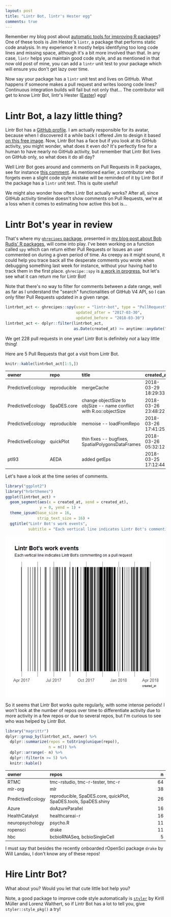```yaml
---
layout: post
title: "Lintr Bot, lintr's Hester egg"
comments: true
---
```



Remember my blog post about [automatic tools for improving R packages](http://www.masalmon.eu/2017/06/17/automatictools/)? One of these tools is Jim Hester's `lintr`, a package that performs static code analysis. In my experience it mostly helps identifying too long code lines and missing space, although it's a bit more involved than that. In any case, `lintr` helps you maintain good code style, and as mentioned in that now old post of mine, you can add a `lintr` unit test to your package which will ensure you don't get lazy over time. 

Now say your package has a `lintr` unit test and lives on GitHub. What happens if someone makes a pull request and writes looong code lines? Continuous integration builds will fail but not only that... The contributor will get to know Lintr Bot, lintr's Hester ([Easter](https://en.wikipedia.org/wiki/Easter_egg_(media))) egg!


<!--more-->

# Lintr Bot, a lazy little thing?

Lintr Bot has a [GitHub profile](https://github.com/lintr-bot). I am actually responsible for its avatar, because when I discovered it a while back I offered Jim to design it based [on this free image](https://pixabay.com/en/cute-cartoon-robot-funny-character-807306/). Now, Lintr Bot has a face but if you look at its GitHub activity, you might wonder, what does it even do? It's perfectly fine for a human to have nearly no GitHub activity, but remember that Lintr Bot lives on GitHub only, so what does it do all day?

Well Lintr Bot goes around and comments on Pull Requests in R packages, see for instance [this comment](https://github.com/ropensci/drake/pull/342#issuecomment-375929172). As mentioned earlier, a contributor who forgets even a slight code style mistake will be reminded of it by Lintr Bot if the package has a `lintr` unit test. This is quite useful!

We might also wonder how often Lintr Bot actually works? After all, since GitHub activity timeline doesn't show comments on Pull Requests, we're at a loss when it comes to estimating how active this bot is...


# Lintr Bot's year in review

That's where my [`ghrecipes` package](http://www.masalmon.eu/2018/03/04/hrbrpkgs/), presented in [my blog post about Bob Rudis' R packages](http://www.masalmon.eu/2018/03/04/hrbrpkgs/), will come into play. I've been working on a function called `spy` which can return either Pull Requests or Issues an user commented on during a given period of time. As creepy as it might sound, it could help you trace back all the desperate comments you wrote when debugging something last week for instance, without your having had to track them in the first place. `ghrecipe::spy` is [a work in progress](https://github.com/ropenscilabs/ghrecipes/blob/master/R/spy.R), but let's see what it can return me for Lintr Bot!

Note that there's no way to filter for comments between a date range, well as far as I understand the "search" functionalities of GitHub V4 API, so I can only filter Pull Requests updated in a given range.



```r
lintrbot_act <- ghrecipes::spy(user = "lintr-bot", type = "PullRequest",
                               updated_after = "2017-03-30",
                               updated_before = "2018-03-30")
lintrbot_act <- dplyr::filter(lintrbot_act,
                              as.Date(created_at) >= anytime::anydate("2017-03-30"))
```

We get 228 pull requests in one year! Lintr Bot is definitely _not_ a lazy little thing!

Here are 5 Pull Requests that got a visit from Lintr Bot.


```r
knitr::kable(lintrbot_act[1:5,])
```



|owner             |repo         |title                                                               |created_at          |state  |author        |url                                                                                                                               | no_comments| id|
|:-----------------|:------------|:-------------------------------------------------------------------|:-------------------|:------|:-------------|:---------------------------------------------------------------------------------------------------------------------------------|-----------:|--:|
|PredictiveEcology |reproducible |mergeCache                                                          |2018-03-29 18:29:33 |MERGED |eliotmcintire |<a href='https://github.com/PredictiveEcology/reproducible/pull/18'>https://github.com/PredictiveEcology/reproducible/pull/18</a> |           2| 18|
|PredictiveEcology |SpaDES.core  |change objectSize to objSize -- name conflict with R.oo::objectSize |2018-03-26 23:48:22 |MERGED |eliotmcintire |<a href='https://github.com/PredictiveEcology/SpaDES.core/pull/57'>https://github.com/PredictiveEcology/SpaDES.core/pull/57</a>   |           1| 57|
|PredictiveEcology |reproducible |memoise -- loadFromRepo                                             |2018-03-26 17:41:25 |MERGED |eliotmcintire |<a href='https://github.com/PredictiveEcology/reproducible/pull/17'>https://github.com/PredictiveEcology/reproducible/pull/17</a> |           3| 17|
|PredictiveEcology |quickPlot    |thin fixes -- bugfixes, SpatialPolygonsDataFrames                   |2018-03-26 05:32:12 |MERGED |eliotmcintire |<a href='https://github.com/PredictiveEcology/quickPlot/pull/13'>https://github.com/PredictiveEcology/quickPlot/pull/13</a>       |           2| 13|
|ptl93             |AEDA         |added getEps                                                        |2018-03-25 17:12:44 |MERGED |MiGraber      |<a href='https://github.com/ptl93/AEDA/pull/39'>https://github.com/ptl93/AEDA/pull/39</a>                                         |           5| 39|

Let's have a look at the time series of comments.


```r
library("ggplot2")
library("hrbrthemes")
ggplot(lintrbot_act) +
  geom_segment(aes(x = created_at, xend = created_at),
               y = 0, yend = 1) +
  theme_ipsum(base_size = 16,
              strip_text_size = 16) +
  ggtitle("Lintr Bot's work events",
          subtitle = "Each vertical line indicates Lintr Bot's commenting on a pull request")
```

![plot of chunk unnamed-chunk-3](/figure/source/2018-03-30-lintr-bot/unnamed-chunk-3-1.png)

So it seems that Lintr Bot works quite regularly, with some intense periods! I won't look at the number of repos over time to differentiate activity due to more activity in a few repos or due to several repos, but I'm curious to see who was helped by Lintr Bot.


```r
library("magrittr")
dplyr::group_by(lintrbot_act, owner) %>%
  dplyr::summarize(repos = toString(unique(repo)), 
                   n = n()) %>%
  dplyr::arrange(- n) %>%
  dplyr::filter(n >= 5) %>%
  knitr::kable()
```



|owner             |repos                                                            |  n|
|:-----------------|:----------------------------------------------------------------|--:|
|RTMC              |tmc-rstudio, tmc-r-tester, tmc-r                                 | 64|
|mlr-org           |mlr                                                              | 38|
|PredictiveEcology |reproducible, SpaDES.core, quickPlot, SpaDES.tools, SpaDES.shiny | 26|
|Azure             |doAzureParallel                                                  | 16|
|HealthCatalyst    |healthcareai-r                                                   | 16|
|neuropsychology   |psycho.R                                                         | 11|
|ropensci          |drake                                                            | 11|
|hbc               |bcbioRNASeq, bcbioSingleCell                                     |  5|

I must say that besides the recently onboarded rOpenSci package `drake` by Will Landau, I don't know any of these repos!

# Hire Lintr Bot?

What about you? Would you let that cute little bot help you?

Note, a good package to improve code style automatically is [`styler`](https://github.com/r-lib/styler) by Kirill Müller and Lorenz Walthert, so if Lintr Bot has a lot to tell you, give `styler::style_pkg()` a try! 

